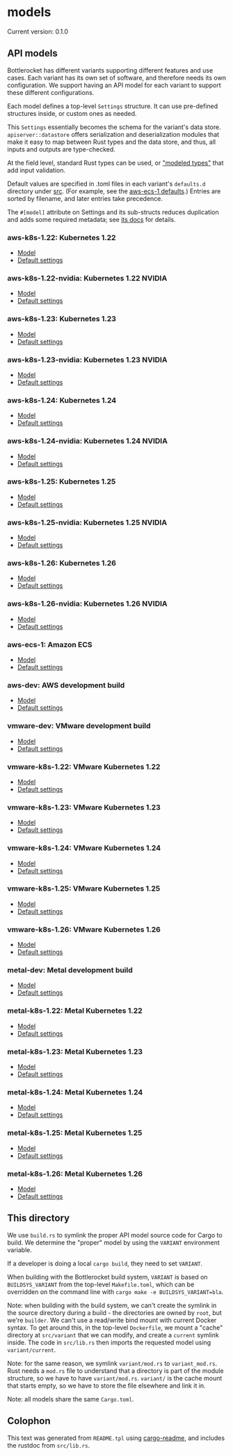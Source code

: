 # models

Current version: 0.1.0

## API models

Bottlerocket has different variants supporting different features and use cases.
Each variant has its own set of software, and therefore needs its own configuration.
We support having an API model for each variant to support these different configurations.

Each model defines a top-level `Settings` structure.
It can use pre-defined structures inside, or custom ones as needed.

This `Settings` essentially becomes the schema for the variant's data store.
`apiserver::datastore` offers serialization and deserialization modules that make it easy to map between Rust types and the data store, and thus, all inputs and outputs are type-checked.

At the field level, standard Rust types can be used, or ["modeled types"](src/modeled_types) that add input validation.

Default values are specified in .toml files in each variant's `defaults.d` directory under [src](src).
(For example, see the [aws-ecs-1 defaults](src/aws-ecs-1/defaults.d/).)
Entries are sorted by filename, and later entries take precedence.

The `#[model]` attribute on Settings and its sub-structs reduces duplication and adds some required metadata; see [its docs](model-derive/) for details.

### aws-k8s-1.22: Kubernetes 1.22

* [Model](src/aws-k8s-1.22/mod.rs)
* [Default settings](src/aws-k8s-1.22/defaults.d/)

### aws-k8s-1.22-nvidia: Kubernetes 1.22 NVIDIA

* [Model](src/aws-k8s-1.22-nvidia/mod.rs)
* [Default settings](src/aws-k8s-1.22-nvidia/defaults.d/)

### aws-k8s-1.23: Kubernetes 1.23

* [Model](src/aws-k8s-1.26/mod.rs)
* [Default settings](src/aws-k8s-1.26/defaults.d/)

### aws-k8s-1.23-nvidia: Kubernetes 1.23 NVIDIA

* [Model](src/aws-k8s-1.26-nvidia/mod.rs)
* [Default settings](src/aws-k8s-1.26-nvidia/defaults.d/)

### aws-k8s-1.24: Kubernetes 1.24

* [Model](src/aws-k8s-1.26/mod.rs)
* [Default settings](src/aws-k8s-1.26/defaults.d/)

### aws-k8s-1.24-nvidia: Kubernetes 1.24 NVIDIA

* [Model](src/aws-k8s-1.26-nvidia/mod.rs)
* [Default settings](src/aws-k8s-1.26-nvidia/defaults.d/)

### aws-k8s-1.25: Kubernetes 1.25

* [Model](src/aws-k8s-1.26/mod.rs)
* [Default settings](src/aws-k8s-1.26/defaults.d/)

### aws-k8s-1.25-nvidia: Kubernetes 1.25 NVIDIA

* [Model](src/aws-k8s-1.26-nvidia/mod.rs)
* [Default settings](src/aws-k8s-1.26-nvidia/defaults.d/)

### aws-k8s-1.26: Kubernetes 1.26

* [Model](src/aws-k8s-1.26/mod.rs)
* [Default settings](src/aws-k8s-1.26/defaults.d/)

### aws-k8s-1.26-nvidia: Kubernetes 1.26 NVIDIA

* [Model](src/aws-k8s-1.26-nvidia/mod.rs)
* [Default settings](src/aws-k8s-1.26-nvidia/defaults.d/)

### aws-ecs-1: Amazon ECS

* [Model](src/aws-ecs-1/mod.rs)
* [Default settings](src/aws-ecs-1/defaults.d/)

### aws-dev: AWS development build

* [Model](src/aws-dev/mod.rs)
* [Default settings](src/aws-dev/defaults.d/)

### vmware-dev: VMware development build

* [Model](src/vmware-dev/mod.rs)
* [Default settings](src/vmware-dev/defaults.d/)

### vmware-k8s-1.22: VMware Kubernetes 1.22

* [Model](src/vmware-k8s-1.22/mod.rs)
* [Default settings](src/vmware-k8s-1.22/defaults.d/)

### vmware-k8s-1.23: VMware Kubernetes 1.23

* [Model](src/vmware-k8s-1.26/mod.rs)
* [Default settings](src/vmware-k8s-1.26/defaults.d/)

### vmware-k8s-1.24: VMware Kubernetes 1.24

* [Model](src/vmware-k8s-1.26/mod.rs)
* [Default settings](src/vmware-k8s-1.26/defaults.d/)

### vmware-k8s-1.25: VMware Kubernetes 1.25

* [Model](src/vmware-k8s-1.26/mod.rs)
* [Default settings](src/vmware-k8s-1.26/defaults.d/)

### vmware-k8s-1.26: VMware Kubernetes 1.26

* [Model](src/vmware-k8s-1.26/mod.rs)
* [Default settings](src/vmware-k8s-1.26/defaults.d/)

### metal-dev: Metal development build

* [Model](src/metal-dev/mod.rs)
* [Default settings](src/metal-dev/defaults.d/)

### metal-k8s-1.22: Metal Kubernetes 1.22

* [Model](src/metal-k8s-1.23/mod.rs)
* [Default settings](src/metal-k8s-1.22/defaults.d/)

### metal-k8s-1.23: Metal Kubernetes 1.23

* [Model](src/metal-k8s-1.26/mod.rs)
* [Default settings](src/metal-k8s-1.26/defaults.d/)

### metal-k8s-1.24: Metal Kubernetes 1.24

* [Model](src/metal-k8s-1.26/mod.rs)
* [Default settings](src/metal-k8s-1.26/defaults.d/)

### metal-k8s-1.25: Metal Kubernetes 1.25

* [Model](src/metal-k8s-1.26/mod.rs)
* [Default settings](src/metal-k8s-1.26/defaults.d/)

### metal-k8s-1.26: Metal Kubernetes 1.26

* [Model](src/metal-k8s-1.26/mod.rs)
* [Default settings](src/metal-k8s-1.26/defaults.d/)

## This directory

We use `build.rs` to symlink the proper API model source code for Cargo to build.
We determine the "proper" model by using the `VARIANT` environment variable.

If a developer is doing a local `cargo build`, they need to set `VARIANT`.

When building with the Bottlerocket build system, `VARIANT` is based on `BUILDSYS_VARIANT` from the top-level `Makefile.toml`, which can be overridden on the command line with `cargo make -e BUILDSYS_VARIANT=bla`.

Note: when building with the build system, we can't create the symlink in the source directory during a build - the directories are owned by `root`, but we're `builder`.
We can't use a read/write bind mount with current Docker syntax.
To get around this, in the top-level `Dockerfile`, we mount a "cache" directory at `src/variant` that we can modify, and create a `current` symlink inside.
The code in `src/lib.rs` then imports the requested model using `variant/current`.

Note: for the same reason, we symlink `variant/mod.rs` to `variant_mod.rs`.
Rust needs a `mod.rs` file to understand that a directory is part of the module structure, so we have to have `variant/mod.rs`.
`variant/` is the cache mount that starts empty, so we have to store the file elsewhere and link it in.

Note: all models share the same `Cargo.toml`.

## Colophon

This text was generated from `README.tpl` using [cargo-readme](https://crates.io/crates/cargo-readme), and includes the rustdoc from `src/lib.rs`.
